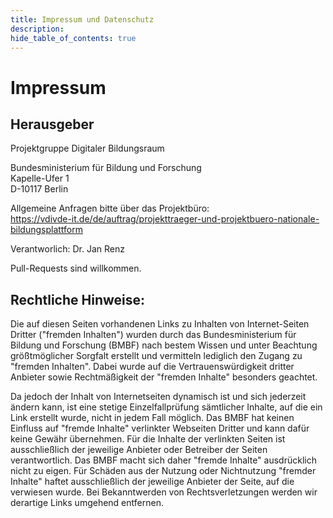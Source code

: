 ```yaml
---
title: Impressum und Datenschutz
description: 
hide_table_of_contents: true
---
```


# Impressum

## Herausgeber

Projektgruppe Digitaler Bildungsraum

Bundesministerium für Bildung und Forschung  
Kapelle-Ufer 1  
D-10117 Berlin

Allgemeine Anfragen bitte über das Projektbüro:  
https://vdivde-it.de/de/auftrag/projekttraeger-und-projektbuero-nationale-bildungsplattform

Verantworlich: Dr. Jan Renz

Pull-Requests sind willkommen.


## Rechtliche Hinweise:

Die auf diesen Seiten vorhandenen Links zu Inhalten von Internet-Seiten Dritter ("fremden Inhalten") wurden durch das Bundesministerium für Bildung und Forschung (BMBF) nach bestem Wissen und unter Beachtung größtmöglicher Sorgfalt erstellt und vermitteln lediglich den Zugang zu "fremden Inhalten". Dabei wurde auf die Vertrauenswürdigkeit dritter Anbieter sowie Rechtmäßigkeit der "fremden Inhalte" besonders geachtet.

Da jedoch der Inhalt von Internetseiten dynamisch ist und sich jederzeit ändern kann, ist eine stetige Einzelfallprüfung sämtlicher Inhalte, auf die ein Link erstellt wurde, nicht in jedem Fall möglich. Das BMBF hat keinen Einfluss auf "fremde Inhalte" verlinkter Webseiten Dritter und kann dafür keine Gewähr übernehmen. Für die Inhalte der verlinkten Seiten ist ausschließlich der jeweilige Anbieter oder Betreiber der Seiten verantwortlich. Das BMBF macht sich daher "fremde Inhalte" ausdrücklich nicht zu eigen. Für Schäden aus der Nutzung oder Nichtnutzung "fremder Inhalte" haftet ausschließlich der jeweilige Anbieter der Seite, auf die verwiesen wurde. Bei Bekanntwerden von Rechtsverletzungen werden wir derartige Links umgehend entfernen.